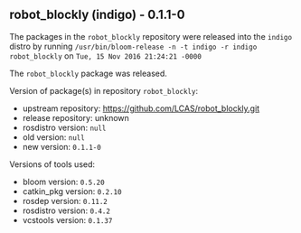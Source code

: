 ## robot_blockly (indigo) - 0.1.1-0

The packages in the `robot_blockly` repository were released into the `indigo` distro by running `/usr/bin/bloom-release -n -t indigo -r indigo robot_blockly` on `Tue, 15 Nov 2016 21:24:21 -0000`

The `robot_blockly` package was released.

Version of package(s) in repository `robot_blockly`:
- upstream repository: https://github.com/LCAS/robot_blockly.git
- release repository: unknown
- rosdistro version: `null`
- old version: `null`
- new version: `0.1.1-0`

Versions of tools used:
- bloom version: `0.5.20`
- catkin_pkg version: `0.2.10`
- rosdep version: `0.11.2`
- rosdistro version: `0.4.2`
- vcstools version: `0.1.37`


